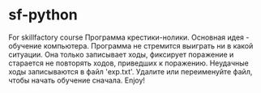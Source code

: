 # sf-python
For skillfactory course
Программа крестики-нолики.
Основная идея - обучение компьютера. Программа не стремится выиграть ни в какой ситуации. 
Она только записывает ходы, фиксирует поражение и старается не повторять ходов, приведших к поражению.
Неудачные ходы записываются в файл 'exp.txt'.
Удалите или переименуйте файл, чтобы начать обучение сначала.
Enjoy!
